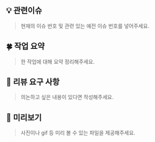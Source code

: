 ## 💡 관련이슈

> 현재의 이슈 번호 및 관련 있는 예전 이슈 번호를 넣어주세요.

## 🍀 작업 요약

> 한 작업에 대해 요약 정리해주세요.

## 💬 리뷰 요구 사항

> 의논하고 싶은 내용이 있다면 작성해주세요.

## 💛 미리보기

> 사진이나 gif 등 미리 볼 수 있는 파일을 제공해주세요.
